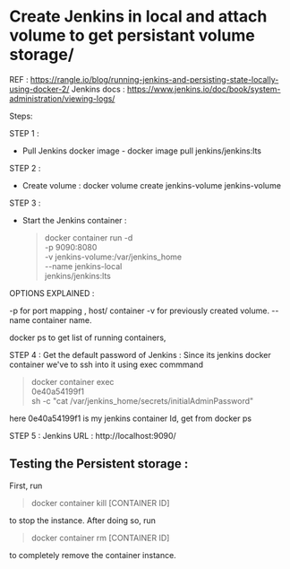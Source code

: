 # Create Jenkins in local and attach volume to get persistant volume storage/

REF : https://rangle.io/blog/running-jenkins-and-persisting-state-locally-using-docker-2/
Jenkins docs : https://www.jenkins.io/doc/book/system-administration/viewing-logs/


Steps:

STEP 1 : 
- Pull Jenkins docker image - docker image pull jenkins/jenkins:lts

STEP 2 : 
- Create volume : docker volume create jenkins-volume
  jenkins-volume

STEP 3 :  
- Start the Jenkins container :
  > docker container run -d \
  -p 9090:8080 \
  -v jenkins-volume:/var/jenkins_home \
  --name jenkins-local \
  jenkins/jenkins:lts
 
OPTIONS EXPLAINED : 

-p for port mapping , host/ container
-v for previously created volume.
--name container name.

docker ps to get list of running containers,

STEP 4 :
Get the default password of Jenkins : 
 Since its jenkins docker container we've to ssh into it using exec commmand

> docker container exec \
0e40a54199f1 \
sh -c "cat /var/jenkins_home/secrets/initialAdminPassword"

here 0e40a54199f1 is my jenkins container Id, get from docker ps

STEP 5 : 
Jenkins URL : http://localhost:9090/

Testing the Persistent storage : 
 -
First, run 
> docker container kill [CONTAINER ID] 

to stop the instance. After doing so, run 

> docker container rm [CONTAINER ID] 

to completely remove the container instance.



